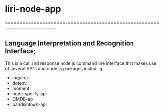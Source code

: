 # liri-node-app
========================================================================
## Language Interpretation and Recognition Interface;
This is a call and response node.js command line interface that makes use 
of several API's and node.js packages including:

* inquirer
* dotenv
* moment
* node-spotify-api
* OMDB-api
* bandsintown-api









